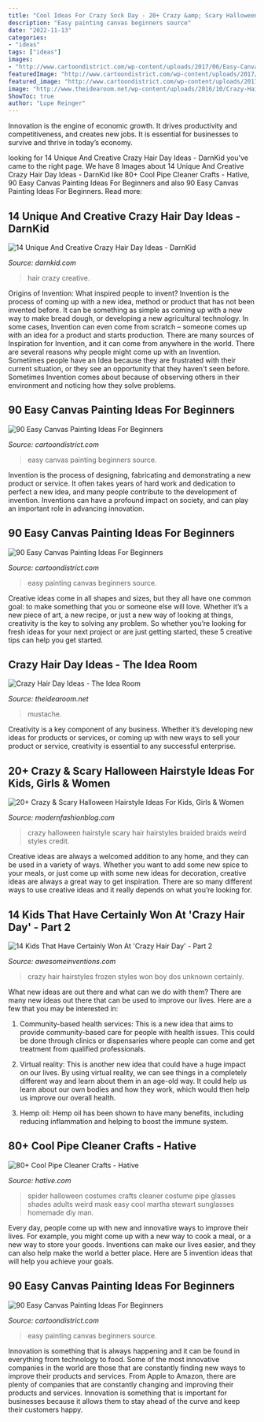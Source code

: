 ```yaml
---
title: "Cool Ideas For Crazy Sock Day - 20+ Crazy &amp; Scary Halloween Hairstyle Ideas For Kids, Girls &amp; Women"
description: "Easy painting canvas beginners source"
date: "2022-11-13"
categories:
- "ideas"
tags: ["ideas"]
images:
- "http://www.cartoondistrict.com/wp-content/uploads/2017/06/Easy-Canvas-Painting-Ideas-For-Beginners12-1.jpg"
featuredImage: "http://www.cartoondistrict.com/wp-content/uploads/2017/06/Easy-Canvas-Painting-Ideas-For-Beginners12-1.jpg"
featured_image: "http://www.cartoondistrict.com/wp-content/uploads/2017/06/Easy-Canvas-Painting-Ideas-For-Beginners20-1.jpg"
image: "http://www.theidearoom.net/wp-content/uploads/2016/10/Crazy-Hair-Day-Idea-for-Boys.jpg"
ShowToc: true
author: "Lupe Reinger"
---
```



Innovation is the engine of economic growth. It drives productivity and competitiveness, and creates new jobs. It is essential for businesses to survive and thrive in today’s economy.

	

		
looking for 14 Unique And Creative Crazy Hair Day Ideas - DarnKid you've came to the right page. We have 8 Images about 14 Unique And Creative Crazy Hair Day Ideas - DarnKid like 80+ Cool Pipe Cleaner Crafts - Hative, 90 Easy Canvas Painting Ideas For Beginners and also 90 Easy Canvas Painting Ideas For Beginners. Read more:
		
    
## 14 Unique And Creative Crazy Hair Day Ideas - DarnKid

<img loading=lazy src="http://darnkid.com/wp-content/uploads/2016/03/crazy-hair-day-5__605.jpg" onerror="this.onerror=null;this.src='https://tse1.mm.bing.net/th?id=OIP.dFzS16RkKfeIo95Pc81P3wHaJ4&amp;pid=15.1';" alt="14 Unique And Creative Crazy Hair Day Ideas - DarnKid">

_Source: darnkid.com_

>hair crazy creative. 

	

Origins of Invention: What inspired people to invent?
Invention is the process of coming up with a new idea, method or product that has not been invented before. It can be something as simple as coming up with a new way to make bread dough, or developing a new agricultural technology. In some cases, Invention can even come from scratch – someone comes up with an idea for a product and starts production. There are many sources of Inspiration for Invention, and it can come from anywhere in the world.
There are several reasons why people might come up with an Invention. Sometimes people have an Idea because they are frustrated with their current situation, or they see an opportunity that they haven't seen before. Sometimes Invention comes about because of observing others in their environment and noticing how they solve problems.

    
## 90 Easy Canvas Painting Ideas For Beginners

<img loading=lazy src="http://www.cartoondistrict.com/wp-content/uploads/2017/06/Easy-Canvas-Painting-Ideas-For-Beginners11-1.jpg" onerror="this.onerror=null;this.src='https://tse4.mm.bing.net/th?id=OIP.NwC7gf8JImQJouFas_nQawHaNJ&amp;pid=15.1';" alt="90 Easy Canvas Painting Ideas For Beginners">

_Source: cartoondistrict.com_

>easy canvas painting beginners source. 

	

Invention is the process of designing, fabricating and demonstrating a new product or service. It often takes years of hard work and dedication to perfect a new idea, and many people contribute to the development of invention. Inventions can have a profound impact on society, and can play an important role in advancing innovation.

    
## 90 Easy Canvas Painting Ideas For Beginners

<img loading=lazy src="http://www.cartoondistrict.com/wp-content/uploads/2017/06/Easy-Canvas-Painting-Ideas-For-Beginners20-1.jpg" onerror="this.onerror=null;this.src='https://tse3.mm.bing.net/th?id=OIP.yfS7l-rraD0R08Hj3OwsCAHaJP&amp;pid=15.1';" alt="90 Easy Canvas Painting Ideas For Beginners">

_Source: cartoondistrict.com_

>easy painting canvas beginners source. 

	

Creative ideas come in all shapes and sizes, but they all have one common goal: to make something that you or someone else will love. Whether it’s a new piece of art, a new recipe, or just a new way of looking at things, creativity is the key to solving any problem. So whether you’re looking for fresh ideas for your next project or are just getting started, these 5 creative tips can help you get started.

    
## Crazy Hair Day Ideas - The Idea Room

<img loading=lazy src="http://www.theidearoom.net/wp-content/uploads/2016/10/Crazy-Hair-Day-Idea-for-Boys.jpg" onerror="this.onerror=null;this.src='https://tse3.mm.bing.net/th?id=OIP.EHVI7CYUsKp217Z_ejoy1QHaJ4&amp;pid=15.1';" alt="Crazy Hair Day Ideas - The Idea Room">

_Source: theidearoom.net_

>mustache. 

	

Creativity is a key component of any business. Whether it’s developing new ideas for products or services, or coming up with new ways to sell your product or service, creativity is essential to any successful enterprise.

    
## 20+ Crazy &amp; Scary Halloween Hairstyle Ideas For Kids, Girls &amp; Women

<img loading=lazy src="http://modernfashionblog.com/wp-content/uploads/2015/08/20-Crazy-Scary-Halloween-Hairstyle-Ideas-For-Kids-Girls-Women-2015-15.jpg" onerror="this.onerror=null;this.src='https://tse3.mm.bing.net/th?id=OIP.arJZgRPTxQ5_NLA-lHLg1wHaNQ&amp;pid=15.1';" alt="20+ Crazy &amp; Scary Halloween Hairstyle Ideas For Kids, Girls &amp; Women">

_Source: modernfashionblog.com_

>crazy halloween hairstyle scary hair hairstyles braided braids weird styles credit. 

	

Creative ideas are always a welcomed addition to any home, and they can be used in a variety of ways. Whether you want to add some new spice to your meals, or just come up with some new ideas for decoration, creative ideas are always a great way to get inspiration. There are so many different ways to use creative ideas and it really depends on what you’re looking for.

    
## 14 Kids That Have Certainly Won At &#039;Crazy Hair Day&#039; - Part 2

<img loading=lazy src="https://www.awesomeinventions.com/wp-content/uploads/2016/03/frozen-hair.jpg" onerror="this.onerror=null;this.src='https://tse1.mm.bing.net/th?id=OIP.xsumrr6ZQIONgVWtnBuDJwHaLH&amp;pid=15.1';" alt="14 Kids That Have Certainly Won At &#039;Crazy Hair Day&#039; - Part 2">

_Source: awesomeinventions.com_

>crazy hair hairstyles frozen styles won boy dos unknown certainly. 

	

What new ideas are out there and what can we do with them?
There are many new ideas out there that can be used to improve our lives. Here are a few that you may be interested in:
1. Community-based health services: This is a new idea that aims to provide community-based care for people with health issues. This could be done through clinics or dispensaries where people can come and get treatment from qualified professionals.

2. Virtual reality: This is another new idea that could have a huge impact on our lives. By using virtual reality, we can see things in a completely different way and learn about them in an age-old way. It could help us learn about our own bodies and how they work, which would then help us improve our overall health.

3. Hemp oil: Hemp oil has been shown to have many benefits, including reducing inflammation and helping to boost the immune system.

    
## 80+ Cool Pipe Cleaner Crafts - Hative

<img loading=lazy src="https://hative.com/wp-content/uploads/2014/04/pipe-cleaner-crafts/4-spider-mask-pip-cleaner-crafts.jpg" onerror="this.onerror=null;this.src='https://tse3.mm.bing.net/th?id=OIP.HCWCalIGtGh4cYZV4USW0AHaJQ&amp;pid=15.1';" alt="80+ Cool Pipe Cleaner Crafts - Hative">

_Source: hative.com_

>spider halloween costumes crafts cleaner costume pipe glasses shades adults weird mask easy cool martha stewart sunglasses homemade diy man. 

	

Every day, people come up with new and innovative ways to improve their lives. For example, you might come up with a new way to cook a meal, or a new way to store your goods. Inventions can make our lives easier, and they can also help make the world a better place. Here are 5 invention ideas that will help you achieve your goals.

    
## 90 Easy Canvas Painting Ideas For Beginners

<img loading=lazy src="http://www.cartoondistrict.com/wp-content/uploads/2017/06/Easy-Canvas-Painting-Ideas-For-Beginners12-1.jpg" onerror="this.onerror=null;this.src='https://tse1.mm.bing.net/th?id=OIP.75JHrMYTB54gmcl77lgG1AHaJ4&amp;pid=15.1';" alt="90 Easy Canvas Painting Ideas For Beginners">

_Source: cartoondistrict.com_

>easy painting canvas beginners source. 

	

Innovation is something that is always happening and it can be found in everything from technology to food. Some of the most innovative companies in the world are those that are constantly finding new ways to improve their products and services. From Apple to Amazon, there are plenty of companies that are constantly changing and improving their products and services. Innovation is something that is important for businesses because it allows them to stay ahead of the curve and keep their customers happy.

